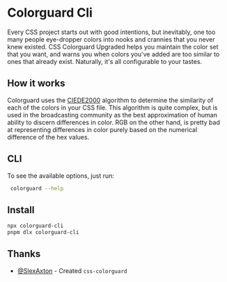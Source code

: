 # Colorguard Cli

Every CSS project starts out with good intentions, but inevitably, one too many people eye-dropper
colors into nooks and crannies that you never knew existed. CSS Colorguard Upgraded helps you maintain the
color set that you want, and warns you when colors you've added are too similar to ones that already
exist. Naturally, it's all configurable to your tastes.

## How it works

Colorguard uses the [CIEDE2000](http://en.wikipedia.org/wiki/Color_difference#CIEDE2000) algorithm to determine
the similarity of each of the colors in your CSS file. This algorithm is quite complex, but is used
in the broadcasting community as the best approximation of human ability to discern differences in
color. RGB on the other hand, is pretty bad at representing differences in color purely based on the
numerical difference of the hex values.

## CLI

To see the available options, just run:

```bash
 colorguard --help
```

## Install

```bash
npx colorguard-cli
pnpm dlx colorguard-cli
```

## Thanks

- [@SlexAxton](https://github.com/SlexAxton) - Created `css-colorguard`
